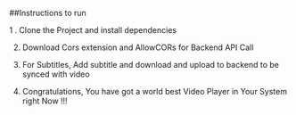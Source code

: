 ##Instructions to run 

1 . Clone the Project and install dependencies

2. Download Cors extension and AllowCORs for Backend API Call

3. For Subtitles, Add subtitle and download and upload to backend to be synced with video

4. Congratulations, You have got a world best Video Player in Your System right Now !!!
